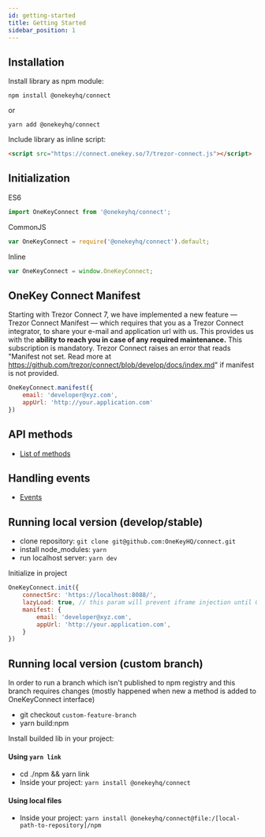 ```yaml
---
id: getting-started
title: Getting Started
sidebar_position: 1
---
```


## Installation

Install library as npm module:
```shell
npm install @onekeyhq/connect
```
or
```shell
yarn add @onekeyhq/connect
```

Include library as inline script:
```html
<script src="https://connect.onekey.so/7/trezor-connect.js"></script>
```

## Initialization

ES6
```javascript
import OneKeyConnect from '@onekeyhq/connect';
```

CommonJS
```javascript
var OneKeyConnect = require('@onekeyhq/connect').default;
```

Inline
```javascript
var OneKeyConnect = window.OneKeyConnect;
```

## OneKey Connect Manifest
Starting with Trezor Connect 7, we have implemented a new feature — Trezor Connect Manifest — which requires that you as a Trezor Connect integrator, to share your e-mail and application url with us.
This provides us with the **ability to reach you in case of any required maintenance.**
This subscription is mandatory. Trezor Connect raises an error that reads "Manifest not set. Read more at https://github.com/trezor/connect/blob/develop/docs/index.md" if manifest is not provided.
```javascript
OneKeyConnect.manifest({
    email: 'developer@xyz.com',
    appUrl: 'http://your.application.com'
})
```

## API methods

* [List of methods](Methods)

## Handling events

* [Events](Events)

## Running local version (develop/stable)
- clone repository: `git clone git@github.com:OneKeyHQ/connect.git`
- install node_modules: `yarn`
- run localhost server: `yarn dev`

Initialize in project
```javascript
OneKeyConnect.init({
    connectSrc: 'https://localhost:8088/',
    lazyLoad: true, // this param will prevent iframe injection until OneKeyConnect.method will be called
    manifest: {
        email: 'developer@xyz.com',
        appUrl: 'http://your.application.com',
    }
})
```

## Running local version (custom branch)
In order to run a branch which isn't published to npm registry and this branch requires changes (mostly happened when new a method is added to OneKeyConnect interface)
- git checkout `custom-feature-branch`
- yarn build:npm

Install builded lib in your project:
#### Using `yarn link`
* cd ./npm && yarn link
* Inside your project: `yarn install @onekeyhq/connect`
#### Using local files
* Inside your project: `yarn install @onekeyhq/connect@file:/[local-path-to-repository]/npm`
